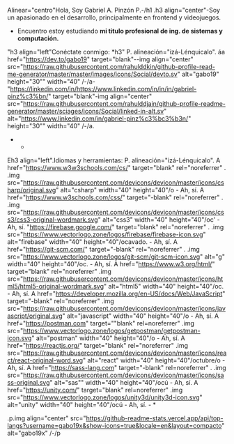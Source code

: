 Alinear="centro"Hola, Soy Gabriel A. Pinzón P.-/h1
.h3 align="center"-Soy un apasionado en el desarrollo, principalmente en frontend y videojuegos.

- Encuentro estoy estudiando **mi titulo profesional de ing. de sistemas y computación.**

"h3 align="left"Conéctate conmigo: *h3"
P. alineación="izá-Lénquicalo".
áa href="https://dev.to/gabo19" target="blank"--img align="center" src="https://raw.githubusercontent.com/rahulddkin/github-profile-read-me-generator/master/master/images/icons/Social/devto.sv" alt="gabo19" height="30"" width="40" /-/a-
"https://linkedin.com/in/https://www.linkedin.com/in/in/in/gabriel-pinz%c3%bn/" target="blank"-img align="center" src="https://raw.githubusercontent.com/rahulddjain/github-profile-readme-generator/master/sciages/icons/Social/linked-in-alt.sv" alt="https://www.linkedin.com/in/gabriel-pinz%c3%bc3%b3n/" height="30"" width="40" /-/a.
- *

Eh3 align="left".Idiomas y herramientas:
P. alineación="izá-Lénquicalo". A href="https://www.w3w3schools.com/cs/" target="blank" rel="noreferrer" . .img src="https://raw.githubusercontent.com/devicons/devicon/master/icons/csharp/original.svg" alt="csharp" width="40" height="40"/o - Ah, sí. A href="https://www.w3schools.com/css/" target="-blank" rel="noreferrer" . .img src="https://raw.githubusercontent.com/devicons/devicon/master/icons/css3/css3-original-wordmark.svg" alt="css3" width="40" height="40"/oc' - Ah, sí. "https://firebase.google.com/" target="blank" rel="noreferrer" . .img src="https://www.vectorlogo.zone/logos/firebase/firebase-icon.svg" alt="firebase" width="40" height="40"/ocavado. - Ah, sí. A href="https://git-scm.com/" target="-blank" rel="noreferrer" . .img src="https://www.vectorlogo.zone/logos/git-scm/git-scm-icon.svg" alt="g" width="40" height="40"/oc. - Ah, sí. A href="https://www.w3.org/html/" target="blank" rel="noreferrer" .img src="https://raw.githubusercontent.com/devicons/devicon/master/icons/html5/html5-original-wordmark.svg" alt="html5" width="40" height="40"/oc. - Ah, sí. A href="https://developer.mozilla.org/en-US/docs/Web/JavaScript" target="-blank" rel="noreferrer" .img src="https://raw.githubusercontent.com/devicons/devicon/master/icons/javascript/original.svg" alt="javascript" width="40" height="40"/o - Ah, sí. A href="https://postman.com" target=""blank" rel=noreferrer" .img src="https://www.vectorlogo.zone/logos/getpostman/getpostman-icon.svg" alt="postman" width="40" height="40"/o - Ah, sí. A href="https://reactjs.org/" target="blank" rel="noreferrer" .img src="https://raw.githubusercontent.com/devicons/devicon/master/icons/react/react-original-word.svg" alt="react" width="40" height="40"/octubre/o - Ah, sí. A href="https://sass-lang.com" target="-blank" rel=noreferrer" . .img src="https://raw.githubusercontent.com/devicons/devicon/master/icons/sass-original.svg" alt="sas"" width="40" height="40"/ocú - Ah, sí. A href="https://unity.com/" target="blank" rel=noreferrer" .img src="https://www.vectorlogo.zone/logos/unity3d/unity3d-icon.svg" alt="unity" width="40" height="40"/ocú - Ah, sí. - *

.p.img align="center" src="https://github-readme-stats.vercel.app/api/top-langs?username=gabo19x&show-icons=true&locale=en&layout=compacto" alt="gabo19x" /-/p
